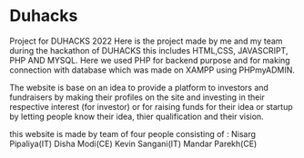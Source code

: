 # Duhacks
Project for DUHACKS 2022
Here is the project made by me and my team during the hackathon of DUHACKS
this includes HTML,CSS, JAVASCRIPT, PHP AND MYSQL.
Here we used PHP for backend purpose and for making connection with database which was made on XAMPP using PHPmyADMIN.

The website is base on an idea to provide a platform to investors and fundraisers by making their profiles on the site and investing 
in their respective interest (for investor) or for raising funds for their idea or startup by letting people know their idea, thier qualification and their vision.

this website is made by team of four people consisting of :
Nisarg Pipaliya(IT)
Disha Modi(CE)
Kevin Sangani(IT)
Mandar Parekh(CE)
